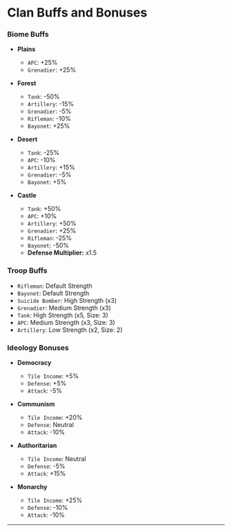 
# Clan Buffs and Bonuses

### Biome Buffs
- **Plains**
  - `APC`: +25%
  - `Grenadier`: +25%

- **Forest**
  - `Tank`: -50%
  - `Artillery`: -15%
  - `Grenadier`: -5%
  - `Rifleman`: -10%
  - `Bayonet`: +25%

- **Desert**
  - `Tank`: -25%
  - `APC`: -10%
  - `Artillery`: +15%
  - `Grenadier`: -5%
  - `Bayonet`: +5%

- **Castle**
  - `Tank`: +50%
  - `APC`: +10%
  - `Artillery`: +50%
  - `Grenadier`: +25%
  - `Rifleman`: -25%
  - `Bayonet`: -50%
  - **Defense Multiplier:** x1.5

### Troop Buffs
- `Rifleman`: Default Strength
- `Bayonet`: Default Strength
- `Suicide Bomber`: High Strength (x3)
- `Grenadier`: Medium Strength (x3)
- `Tank`: High Strength (x5, Size: 3)
- `APC`: Medium Strength (x3, Size: 3)
- `Artillery`: Low Strength (x2, Size: 2)

### Ideology Bonuses
- **Democracy**
  - `Tile Income`: +5%
  - `Defense`: +5%
  - `Attack`: -5%

- **Communism**
  - `Tile Income`: +20%
  - `Defense`: Neutral
  - `Attack`: -10%

- **Authoritarian**
  - `Tile Income`: Neutral
  - `Defense`: -5%
  - `Attack`: +15%

- **Monarchy**
  - `Tile Income`: +25%
  - `Defense`: -10%
  - `Attack`: -10%

---
